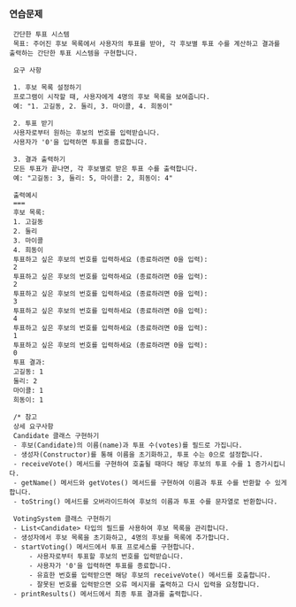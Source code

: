 ### 연습문제
     
     간단한 투표 시스템
     목표: 주어진 후보 목록에서 사용자의 투표를 받아, 각 후보별 투표 수를 계산하고 결과를 출력하는 간단한 투표 시스템을 구현합니다.
     
     요구 사항
     
     1. 후보 목록 설정하기
     프로그램이 시작할 때, 사용자에게 4명의 후보 목록을 보여줍니다.
     예: "1. 고길동, 2. 둘리, 3. 마이콜, 4. 희동이"
     
     2. 투표 받기
     사용자로부터 원하는 후보의 번호를 입력받습니다.
     사용자가 '0'을 입력하면 투표를 종료합니다.
     
     3. 결과 출력하기
     모든 투표가 끝나면, 각 후보별로 받은 투표 수를 출력합니다.
     예: "고길동: 3, 둘리: 5, 마이콜: 2, 희동이: 4"
     
     출력예시
     ===
     후보 목록:
     1. 고길동
     2. 둘리
     3. 마이콜
     4. 희동이
     투표하고 싶은 후보의 번호를 입력하세요 (종료하려면 0을 입력):
     2
     투표하고 싶은 후보의 번호를 입력하세요 (종료하려면 0을 입력):
     2
     투표하고 싶은 후보의 번호를 입력하세요 (종료하려면 0을 입력):
     3
     투표하고 싶은 후보의 번호를 입력하세요 (종료하려면 0을 입력):
     4
     투표하고 싶은 후보의 번호를 입력하세요 (종료하려면 0을 입력):
     1
     투표하고 싶은 후보의 번호를 입력하세요 (종료하려면 0을 입력):
     0
     투표 결과:
     고길동: 1
     둘리: 2
     마이콜: 1
     희동이: 1
     
     /* 참고
     상세 요구사항
     Candidate 클래스 구현하기
     - 후보(Candidate)의 이름(name)과 투표 수(votes)를 필드로 가집니다.
     - 생성자(Constructor)를 통해 이름을 초기화하고, 투표 수는 0으로 설정합니다.
     - receiveVote() 메서드를 구현하여 호출될 때마다 해당 후보의 투표 수를 1 증가시킵니다.
     - getName() 메서드와 getVotes() 메서드를 구현하여 이름과 투표 수를 반환할 수 있게 합니다.
     - toString() 메서드를 오버라이드하여 후보의 이름과 투표 수를 문자열로 반환합니다.
     
     VotingSystem 클래스 구현하기
     - List<Candidate> 타입의 필드를 사용하여 후보 목록을 관리합니다.
     - 생성자에서 후보 목록을 초기화하고, 4명의 후보를 목록에 추가합니다.
     - startVoting() 메서드에서 투표 프로세스를 구현합니다.
         - 사용자로부터 투표할 후보의 번호를 입력받습니다.
         - 사용자가 '0'을 입력하면 투표를 종료합니다.
         - 유효한 번호를 입력받으면 해당 후보의 receiveVote() 메서드를 호출합니다.
         - 잘못된 번호를 입력받으면 오류 메시지를 출력하고 다시 입력을 요청합니다.
     - printResults() 메서드에서 최종 투표 결과를 출력합니다.
